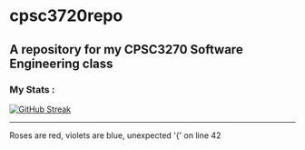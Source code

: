 # cpsc3720repo
A repository for my CPSC3270 Software Engineering class
---
### My Stats :
[![GitHub Streak](http://github-readme-streak-stats.herokuapp.com?user=ethanvjohnson&theme=dark&background=000000)](https://git.io/streak-stats)

---

Roses are red, violets are blue,
unexpected '{' on line 42
